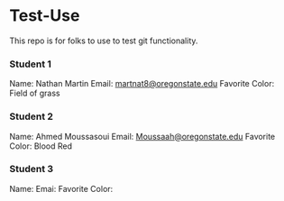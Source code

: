 # Test-Use
This repo is for folks to use to test git functionality.

### Student 1
Name:
Nathan Martin
Email: martnat8@oregonstate.edu
Favorite Color: Field of grass

### Student 2
Name: Ahmed Moussasoui
Email: Moussaah@oregonstate.edu
Favorite Color: Blood Red

### Student 3
Name:
Emai:
Favorite Color:

